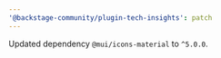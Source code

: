 ```yaml
---
'@backstage-community/plugin-tech-insights': patch
---
```


Updated dependency `@mui/icons-material` to `^5.0.0`.
